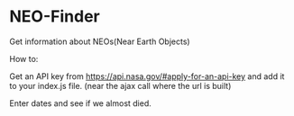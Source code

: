 # NEO-Finder
Get information about NEOs(Near Earth Objects)

How to:

Get an API key from https://api.nasa.gov/#apply-for-an-api-key and add it to your index.js file. (near the ajax call where the url is built)

Enter dates and see if we almost died.
